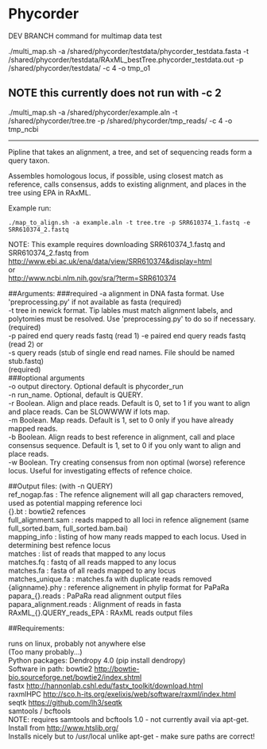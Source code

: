 # Phycorder

DEV BRANCH command for multimap data test

./multi_map.sh -a /shared/phycorder/testdata/phycorder_testdata.fasta -t /shared/phycorder/testdata/RAxML_bestTree.phycorder_testdata.out -p /shared/phycorder/testdata/ -c 4 -o tmp_o1
## NOTE this currently does not run with -c 2

./multi_map.sh -a /shared/phycorder/example.aln -t /shared/phycorder/tree.tre -p /shared/phycorder/tmp_reads/ -c 4 -o tmp_ncbi

---------------------------------------------------------------------

Pipline that takes an alignment, a tree, and set of sequencing reads form a query taxon.


Assembles  homologous locus, if possible, using closest match as reference,
calls consensus, adds to existing alignment, and places in the tree using EPA in RAxML.


Example run:

    ./map_to_align.sh -a example.aln -t tree.tre -p SRR610374_1.fastq -e SRR610374_2.fastq

NOTE: This example requires downloading SRR610374_1.fastq and SRR610374_2.fastq from  
http://www.ebi.ac.uk/ena/data/view/SRR610374&display=html  
or   
http://www.ncbi.nlm.nih.gov/sra/?term=SRR610374  


##Arguments:
###required
 -a alignment in DNA fasta format. Use 'preprocessing.py' if not available as fasta  (required)  
 -t tree in newick format. Tip lables must match alignment labels, and polytomies must be resolved. Use 'preprocessing.py' to do so if necessary.
 (required)  
 -p paired end query reads fastq (read 1)
 -e paired end query reads fastq (read 2)
    or  
 -s query reads (stub of single end read names. File should be named stub.fastq)  
 (required)  
###optional arguments   
 -o output directory. Optional default is phycorder_run  
 -n run_name.  Optional, default is QUERY.  
 -r Boolean. Align and place reads. Default is 0, set to 1 if you want to align and place reads. Can be SLOWWWW if lots map.  
 -m Boolean. Map reads. Default is 1, set to 0 only if you have already mapped reads.  
 -b Boolean. Align reads to best reference in alignment, call and place consensus sequence. Default is 1, set to 0 if you only want to align and place reads.  
 -w Boolean. Try creating consensus from non optimal (worse) reference locus. Useful for investigating effects of refence choice.  

##Output files:
 (with -n QUERY)  
  ref_nogap.fas : The refence alignement will all gap characters removed, used as potential mapping reference loci  
  {}.bt : bowtie2 refences  
  full_alignment.sam : reads mapped to all loci in refence alignement (same full_sorted.bam, full_sorted.bam.bai)  
  mapping_info : listing of how many reads mapped to each locus. Used in determining best refence locus  
  matches : list of reads that mapped to any locus  
  matches.fq : fastq of all reads mapped to any locus  
  matches.fa : fasta of all reads mapped to any locus  
  matches_unique.fa : matches.fa with duplicate reads removed  
  {alignname}.phy : reference alignement in phylip format for PaPaRa  
  papara_{}.reads : PaPaRa read alignment output files  
  papara_alignment.reads : Alignment of reads in fasta  
  RAxML_{}.QUERY_reads_EPA : RAxML reads output files  


##Requirements: 

runs on linux, probably not anywhere else  
(Too many probably...)   
Python packages: 
    Dendropy 4.0 (pip install dendropy)  
Software in path: 
	bowtie2  http://bowtie-bio.sourceforge.net/bowtie2/index.shtml  
	fastx  http://hannonlab.cshl.edu/fastx_toolkit/download.html  
	raxmlHPC http://sco.h-its.org/exelixis/web/software/raxml/index.html  
	seqtk https://github.com/lh3/seqtk  
	samtools / bcftools  
	NOTE: requires samtools and bcftools 1.0 - not currently avail via apt-get. Install from http://www.htslib.org/  
	Installs nicely but to /usr/local unlike apt-get - make sure paths are correct!  
